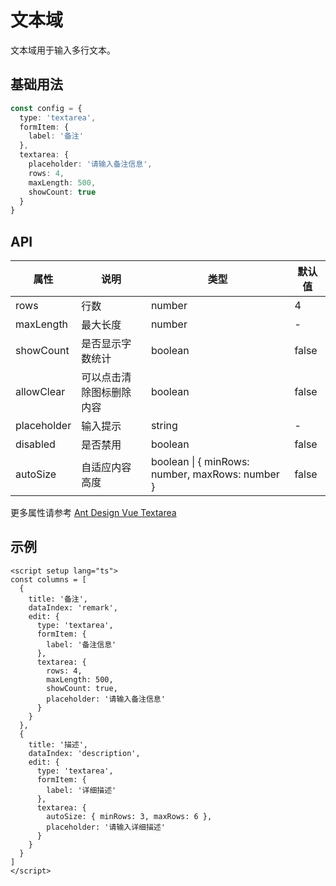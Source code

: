 # 文本域

文本域用于输入多行文本。

## 基础用法

```ts
const config = {
  type: 'textarea',
  formItem: {
    label: '备注'
  },
  textarea: {
    placeholder: '请输入备注信息',
    rows: 4,
    maxLength: 500,
    showCount: true
  }
}
```

## API

| 属性 | 说明 | 类型 | 默认值 |
| --- | --- | --- | --- |
| rows | 行数 | number | 4 |
| maxLength | 最大长度 | number | - |
| showCount | 是否显示字数统计 | boolean | false |
| allowClear | 可以点击清除图标删除内容 | boolean | false |
| placeholder | 输入提示 | string | - |
| disabled | 是否禁用 | boolean | false |
| autoSize | 自适应内容高度 | boolean \| \{ minRows: number, maxRows: number \} | false |

更多属性请参考 [Ant Design Vue Textarea](https://www.antdv.com/components/input-cn#api)

## 示例

```vue
<script setup lang="ts">
const columns = [
  {
    title: '备注',
    dataIndex: 'remark',
    edit: {
      type: 'textarea',
      formItem: {
        label: '备注信息'
      },
      textarea: {
        rows: 4,
        maxLength: 500,
        showCount: true,
        placeholder: '请输入备注信息'
      }
    }
  },
  {
    title: '描述',
    dataIndex: 'description',
    edit: {
      type: 'textarea',
      formItem: {
        label: '详细描述'
      },
      textarea: {
        autoSize: { minRows: 3, maxRows: 6 },
        placeholder: '请输入详细描述'
      }
    }
  }
]
</script>
```
